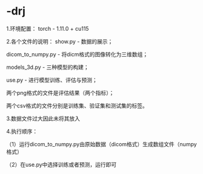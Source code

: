 # -drj
1.环境配置：
torch - 1.11.0 + cu115


2.各个文件的说明：
show.py - 数据的展示；

dicom_to_numpy.py - 将dicm格式的图像转化为三维数组；

models_3d.py - 三种模型的构建；

use.py - 进行模型训练、评估与预测；

两个png格式的文件是评估结果（两个指标）；

两个csv格式的文件分别是训练集、验证集和测试集的标签。

3.数据文件过大因此未将其放入

4.执行顺序：

（1）运行dicom_to_numpy.py由原始数据（dicom格式）生成数组文件（numpy格式）

（2）在use.py中选择训练或者预测，运行即可



